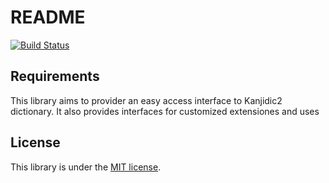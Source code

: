 # README

[![Build Status](https://secure.travis-ci.org/albertofem/kanjidic2-lib.png)](http://travis-ci.org/albertofem/kanjidic2-lib)

## Requirements

This library aims to provider an easy access interface to Kanjidic2 dictionary. It also provides interfaces for
customized extensiones and uses

## License

This library is under the [MIT license](https://github.com/albertofem/kanjidic2-lib/blob/master/LICENSE).
